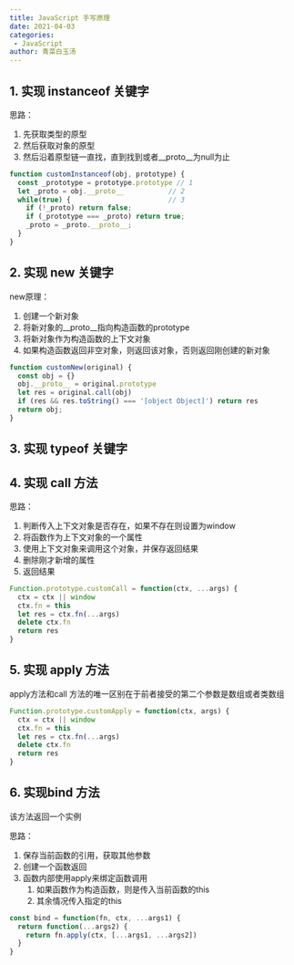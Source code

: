 ```yaml
---
title: JavaScript 手写原理
date: 2021-04-03
categories:
 - JavaScript
author: 青菜白玉汤
---
```


## 1. 实现 instanceof 关键字
思路：
1. 先获取类型的原型
2. 然后获取对象的原型
3. 然后沿着原型链一直找，直到找到或者__proto__为null为止

```javascript
function customInstanceof(obj, prototype) {
  const _prototype = prototype.prototype // 1
  let _proto = obj.__proto__           // 2
  while(true) {                        // 3
    if (!_proto) return false;
    if (_prototype === _proto) return true;
    _proto = _proto.__proto__;
  }
}
```

## 2. 实现 new 关键字
new原理：
1. 创建一个新对象
2. 将新对象的__proto__指向构造函数的prototype
3. 将新对象作为构造函数的上下文对象
4. 如果构造函数返回非空对象，则返回该对象，否则返回刚创建的新对象

```javascript
function customNew(original) {
  const obj = {}
  obj.__proto__ = original.prototype
  let res = original.call(obj)
  if (res && res.toString() === '[object Object]') return res
  return obj;
}
```

## 3. 实现 typeof 关键字

## 4. 实现 call 方法
思路：
1. 判断传入上下文对象是否存在，如果不存在则设置为window
2. 将函数作为上下文对象的一个属性
3. 使用上下文对象来调用这个对象，并保存返回结果
4. 删除刚才新增的属性
5. 返回结果

```javascript
Function.prototype.customCall = function(ctx, ...args) {
  ctx = ctx || window
  ctx.fn = this
  let res = ctx.fn(...args)
  delete ctx.fn
  return res
}
```

## 5. 实现 apply 方法
apply方法和call 方法的唯一区别在于前者接受的第二个参数是数组或者类数组

```javascript
Function.prototype.customApply = function(ctx, args) {
  ctx = ctx || window
  ctx.fn = this
  let res = ctx.fn(...args)
  delete ctx.fn
  return res
}
```

## 6. 实现bind 方法
该方法返回一个实例

思路：
1. 保存当前函数的引用，获取其他参数
2. 创建一个函数返回
3. 函数内部使用apply来绑定函数调用
   1. 如果函数作为构造函数，则是传入当前函数的this
   2. 其余情况传入指定的this

```javascript
const bind = function(fn, ctx, ...args1) {
  return function(...args2) {
    return fn.apply(ctx, [...args1, ...args2])
  }
}
```